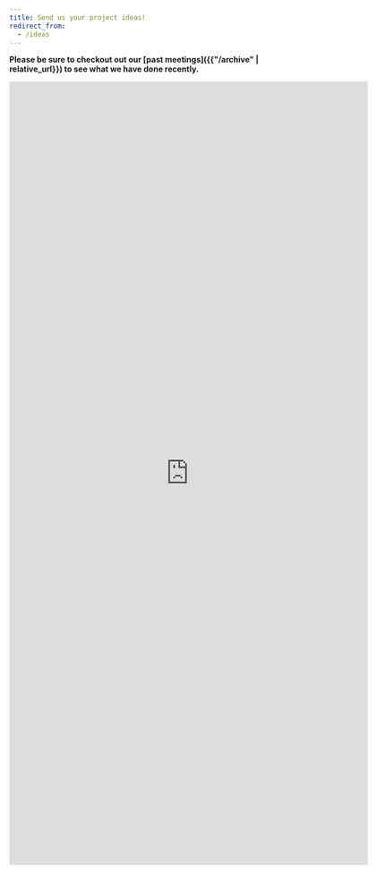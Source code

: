 ```yaml
---
title: Send us your project ideas!
redirect_from:
  - /ideas
---
```


**Please be sure to checkout out our [past meetings]({{"/archive" | relative_url}}) to see what we have done recently.**

<iframe src="https://docs.google.com/forms/d/e/1FAIpQLSdcdLVwZUJUTPaBnxO8-Ae8pCra-oWupGqv1vXNJKkQBalg5Q/viewform?embedded=true" width="640" height="1400" frameborder="0" marginheight="0" marginwidth="0">Loading…</iframe>
